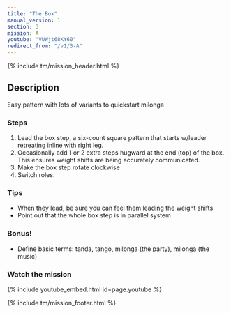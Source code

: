```yaml
---
title: "The Box"
manual_version: 1
section: 3
mission: A
youtube: "VUWjt68KY60"
redirect_from: "/v1/3-A"
---
```


{% include tm/mission_header.html %}

## Description

Easy pattern with lots of variants to quickstart milonga

### Steps

1. Lead the box step, a six-count square pattern that starts w/leader retreating inline with right leg.
2. Occasionally add 1 or 2 extra steps hugward at the end (top) of the box. This ensures weight shifts are being accurately communicated. 
4. Make the box step rotate clockwise
5. Switch roles.

### Tips

* When they lead, be sure you can feel them leading the weight shifts
* Point out that the whole box step is in parallel system

### Bonus!

* Define basic terms: tanda, tango, milonga (the party), milonga (the music)

### Watch the mission

{% include youtube_embed.html id=page.youtube %}

{% include tm/mission_footer.html %}
